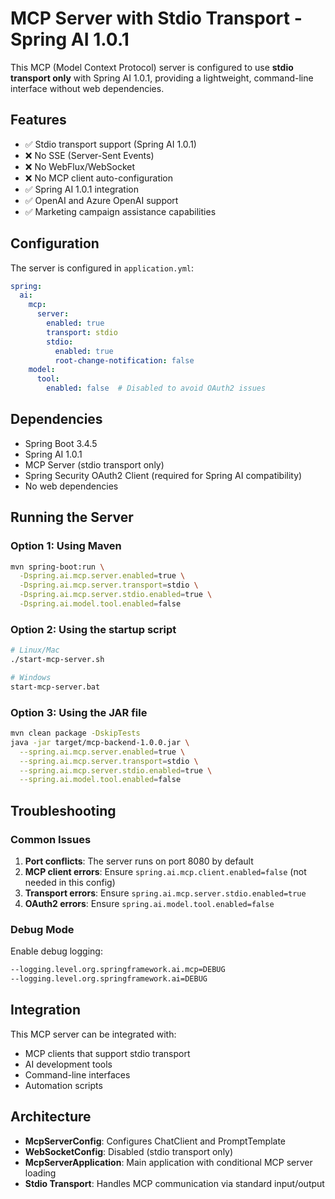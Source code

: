 # MCP Server with Stdio Transport - Spring AI 1.0.1

This MCP (Model Context Protocol) server is configured to use **stdio transport only** with Spring AI 1.0.1, providing a lightweight, command-line interface without web dependencies.

## Features

- ✅ Stdio transport support (Spring AI 1.0.1)
- ❌ No SSE (Server-Sent Events) 
- ❌ No WebFlux/WebSocket
- ❌ No MCP client auto-configuration
- ✅ Spring AI 1.0.1 integration
- ✅ OpenAI and Azure OpenAI support
- ✅ Marketing campaign assistance capabilities

## Configuration

The server is configured in `application.yml`:

```yaml
spring:
  ai:
    mcp:
      server:
        enabled: true
        transport: stdio
        stdio:
          enabled: true
          root-change-notification: false
    model:
      tool:
        enabled: false  # Disabled to avoid OAuth2 issues
```

## Dependencies

- Spring Boot 3.4.5
- Spring AI 1.0.1
- MCP Server (stdio transport only)
- Spring Security OAuth2 Client (required for Spring AI compatibility)
- No web dependencies

## Running the Server

### Option 1: Using Maven
```bash
mvn spring-boot:run \
  -Dspring.ai.mcp.server.enabled=true \
  -Dspring.ai.mcp.server.transport=stdio \
  -Dspring.ai.mcp.server.stdio.enabled=true \
  -Dspring.ai.model.tool.enabled=false
```

### Option 2: Using the startup script
```bash
# Linux/Mac
./start-mcp-server.sh

# Windows
start-mcp-server.bat
```

### Option 3: Using the JAR file
```bash
mvn clean package -DskipTests
java -jar target/mcp-backend-1.0.0.jar \
  --spring.ai.mcp.server.enabled=true \
  --spring.ai.mcp.server.transport=stdio \
  --spring.ai.mcp.server.stdio.enabled=true \
  --spring.ai.model.tool.enabled=false
```

## Troubleshooting

### Common Issues

1. **Port conflicts**: The server runs on port 8080 by default
2. **MCP client errors**: Ensure `spring.ai.mcp.client.enabled=false` (not needed in this config)
3. **Transport errors**: Ensure `spring.ai.mcp.server.stdio.enabled=true`
4. **OAuth2 errors**: Ensure `spring.ai.model.tool.enabled=false`

### Debug Mode

Enable debug logging:
```bash
--logging.level.org.springframework.ai.mcp=DEBUG
--logging.level.org.springframework.ai=DEBUG
```

## Integration

This MCP server can be integrated with:
- MCP clients that support stdio transport
- AI development tools
- Command-line interfaces
- Automation scripts

## Architecture

- **McpServerConfig**: Configures ChatClient and PromptTemplate
- **WebSocketConfig**: Disabled (stdio transport only)
- **McpServerApplication**: Main application with conditional MCP server loading
- **Stdio Transport**: Handles MCP communication via standard input/output
